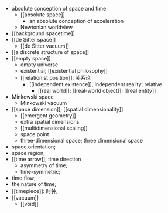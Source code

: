 - absolute conception of space and time
    - [[absolute space]]
        - an absolute conception of acceleration
    - Newtonian worldview
- [[background spacetime]]
- [[de Sitter space]]
    - [[de Sitter vacuum]]
- [[a discrete structure of space]]
- [[empty space]]
    - empty universe
    - existential; [[existential philosophy]]
    - [[relationist position]]: 关系论
        - [[independent existence]]; independent reality; relative
            - [[real world]]; [[real-world object]]; [[real entity]]
- Minkowski space
    - Minkowski vacuum
- [[space dimension]]; [[spatial dimensionality]]
    - [[emergent geometry]]
    - extra spatial dimensions
    - [[multidimensional scaling]]
    - space point
    - three-dimensional space; three dimensional space
- space orientation; 
- space region;
- [[time arrow]]; time direction
    - asymmetry of time;
    - time-symmetric;
- time flow; 
- the nature of time; 
- [[timepiece]]: 时钟;
- [[vacuum]]
    - [[void]]
